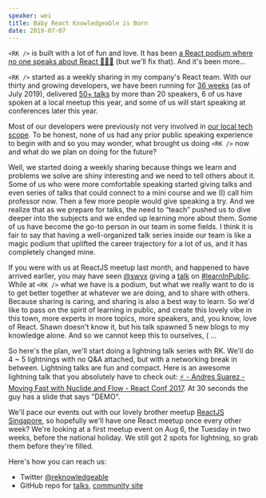 ```yaml
---
speaker: wei
title: Baby React Knowledgeable is Born
date: 2019-07-07
---
```


`<RK />` is built with a lot of fun and love. It has been [a React podium where no one speaks about React 🤦🏻‍♀️](https://github.com/react-knowledgeable/talks/issues/4) (but we'll fix that). And it's been more...

<!-- excerpt ends -->

`<RK />` started as a weekly sharing in my company's React team. With our thirty and growing developers, we have been running for [36 weeks](https://github.com/Shopee/react-knowledgeable/issues?utf8=%E2%9C%93&q=is%3Aissue+is%3Aclosed+label%3Aweekly) (as of July 2019), delivered [50+ talks](https://github.com/Shopee/react-knowledgeable/issues?utf8=%E2%9C%93&q=is%3Aclosed+label%3Atalk+) by more than 20 speakers, 6 of us have spoken at a local meetup this year, and some of us will start speaking at conferences later this year.

Most of our developers were previously not very involved in [our local tech scope](https://engineers.sg/). To be honest, none of us had any prior public speaking experience to begin with and so you may wonder, what brought us doing `<RK />` now and what do we plan on doing for the future?

Well, we started doing a weekly sharing because things we learn and problems we solve are shiny interesting and we need to tell others about it. Some of us who were more comfortable speaking started giving talks and even series of talks that could connect to a mini course and we (I) call him professor now. Then a few more people would give speaking a try. And we realize that as we prepare for talks, the need to “teach” pushed us to dive deeper into the subjects and we ended up learning more about them. Some of us have become the go-to person in our team in some fields. I think it is fair to say that having a well-organized talk series inside our team is like a magic podium that uplifted the career trajectory for a lot of us, and it has completely changed mine.

If you were with us at ReactJS meetup last month, and happened to have arrived earlier, you may have seen [@swyx](https://twitter.com/swyx/) giving a [talk](https://www.youtube.com/watch?v=-f-rZepNKW0) on [#learnInPublic](https://twitter.com/hashtag/LearnInPublic). While at `<RK />` what we have is a podium, but what we really want to do is to get better together at whatever we are doing, and to share with others. Because sharing is caring, and sharing is also a best way to learn. So we'd like to pass on the spirit of learning in public, and create this lovely vibe in this town, more experts in more topics, more speakers, and, you know, love of React. Shawn doesn't know it, but his talk spawned 5 new blogs to my knowledge alone. And so we cannot keep this to ourselves, ( ... 

So here's the plan, we'll start doing a lightning talk series with RK. We'll do 4 ~ 5 lightnings with no Q&A attached, but with a networking break in between. Lightning talks are fun and compact. Here is an awesome lightning talk that you absolutely have to check out: [⚡️ - Andres Suarez - Moving Fast with Nuclide and Flow - React Conf 2017](https://www.youtube.com/watch?v=WRyk5ZVklFs). At 30 seconds the guy has a slide that says "DEMO". 

We'll pace our events out with our lovely brother meetup [ReactJS Singapore](https://www.meetup.com/React-Singapore/), so hopefully we'll have one React meetup once every other week? We're looking at a first meetup event on Aug 6, the Tuesday in two weeks, before the national holiday. We still got 2 spots for lightning, so grab them before they're filled.

Here's how you can reach us:

- Twitter [@reknowledgeable](https://twitter.com/reknowledgeable)
- GitHub repo for [talks](https://www.meetup.com/React-Singapore/), [community site](https://github.com/react-knowledgeable/rk-community-site/)